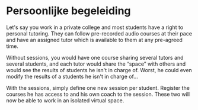 # Persoonlijke begeleiding

Let's say you work in a private college and most students have a right to personal tutoring. They can follow pre-recorded audio courses at their pace and have an assigned tutor which is available to them at any pre-agreed time.

Without sessions, you would have one course sharing several tutors and several students, and each tutor would share the “space” with others and would see the results of students he isn't in charge of. Worst, he could even modify the results of a students he isn't in charge of...

With the sessions, simply define one new session per student. Register the courses he has access to and his own coach to the session. These two will now be able to work in an isolated virtual space.


